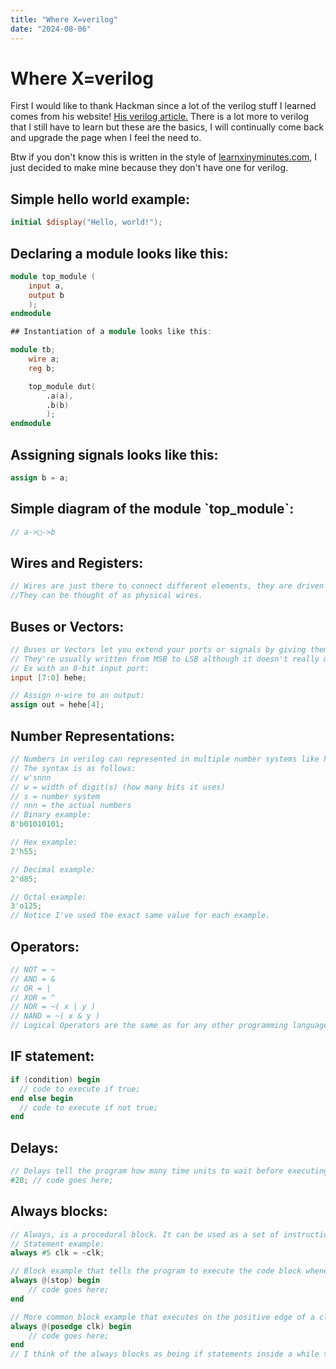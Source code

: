 ```yaml
---
title: "Where X=verilog"
date: "2024-08-06"
---
```


# Where X=verilog

First I would like to thank Hackman since a lot of the verilog stuff I learned comes from his website! [His verilog article.](https://lateblt.tripod.com/verilog.htm)
There is a lot more to verilog that I still have to learn but these are the basics, I will continually come back and upgrade the page when I feel the need to.

Btw if you don't know this is written in the style of [learnxinyminutes.com](https://learnxinyminutes.com/), I just decided to make mine because they don't have one for verilog.

## Simple hello world example:

```verilog
initial $display("Hello, world!");
```

## Declaring a module looks like this:

```verilog
module top_module (
    input a,
    output b
    );
endmodule

## Instantiation of a module looks like this:

module tb;
    wire a;
    reg b;

    top_module dut(
        .a(a),
        .b(b)
        );
endmodule
```

## Assigning signals looks like this:

```verilog
assign b = a;
```

## Simple diagram of the module \`top\_module\`:

```verilog
// a->□->b
```

## Wires and Registers:

```verilog
// Wires are just there to connect different elements, they are driven by continuous assign statements or module ports. 
//They can be thought of as physical wires.
```

## Buses or Vectors:

```verilog
// Buses or Vectors let you extend your ports or signals by giving them a range of n-bits.
// They're usually written from MSB to LSB although it doesn't really matter.
// Ex with an 8-bit input port:
input [7:0] hehe;

// Assign n-wire to an output:
assign out = hehe[4];
```

## Number Representations:

```verilog
// Numbers in verilog can represented in multiple number systems like hex, octal, decimal or binary.
// The syntax is as follows:
// w'snnn
// w = width of digit(s) (how many bits it uses) 
// s = number system
// nnn = the actual numbers
// Binary example:
8'b01010101;

// Hex example:
2'h55;

// Decimal example:
2'd85;

// Octal example:
3'o125;
// Notice I've used the exact same value for each example.
```

## Operators:

```verilog
// NOT = ~
// AND = &
// OR = |
// XOR = ^
// NOR = ~( x | y )
// NAND = ~( x & y )
// Logical Operators are the same as for any other programming language.
```

## IF statement:

```verilog
if (condition) begin
  // code to execute if true;
end else begin
  // code to execute if not true;
end
```

## Delays:

```verilog
// Delays tell the program how many time units to wait before executing a line of code. Similar to the sleep command in shell.
#20; // code goes here;
```

## Always blocks:

```verilog
// Always, is a procedural block. It can be used as a set of instruction or as a statement.
// Statement example:
always #5 clk = ~clk;

// Block example that tells the program to execute the code block whenever the stop signal is true:
always @(stop) begin
    // code goes here;
end

// More common block example that executes on the positive edge of a clock signal/cycle:
always @(posedge clk) begin
    // code goes here;
end
// I think of the always blocks as being if statements inside a while true.
```
<br>
